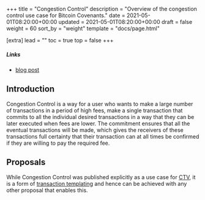 +++
title = "Congestion Control"
description = "Overview of the congestion control use case for Bitcoin Covenants."
date = 2021-05-01T08:20:00+00:00
updated = 2021-05-01T08:20:00+00:00
draft = false
weight = 60
sort_by = "weight"
template = "docs/page.html"

[extra]
lead = ""
toc = true
top = false
+++


##### Links

- [blog post](https://rubin.io/bitcoin/2021/12/09/advent-12/)


## Introduction

Congestion Control is a way for a user who wants to make a large number of transactions in a period
of high fees, make a single transaction that commits to all the individual desired transactions in a
way that they can be later executed when fees are lower. The commitment ensures that all the
eventual transactions will be made, which gives the receivers of these transactions full certainty
that their transaction can at all times be confirmed if they are willing to pay the required fee.


## Proposals

While Congestion Control was published explicitly as a use case for [CTV](/proposals/ctv), it
is a form of [transaction templating](/use-cases/tx-templating) and hence can be achieved with
any other proposal that enables this.


